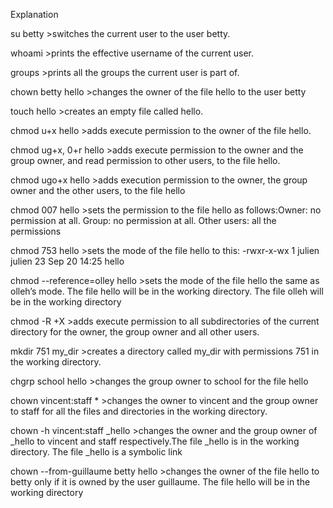 Explanation

su betty   >switches the current user to the user betty.

whoami  >prints the effective username of the current user.

groups   >prints all the groups the current user is part of.

chown betty hello   >changes the owner of the file hello to the user betty

touch hello    >creates an empty file called hello.

chmod u+x hello   >adds execute permission to the owner of the file hello.

chmod ug+x, 0+r hello   >adds execute permission to the owner and the group owner, and read permission to other users, to the file hello.

chmod ugo+x hello   >adds execution permission to the owner, the group owner and the other users, to the file hello

chmod 007 hello   >sets the permission to the file hello as follows:Owner: no permission at all. Group: no permission at all. Other users: all the permissions

chmod 753 hello   >sets the mode of the file hello to this: -rwxr-x-wx 1 julien julien 23 Sep 20 14:25 hello

chmod --reference=olley hello   >sets the mode of the file hello the same as olleh’s mode. The file hello will be in the working directory. The file olleh will be in the working directory

chmod -R +X   >adds execute permission to all subdirectories of the current directory for the owner, the group owner and all other users.

mkdir 751 my_dir   >creates a directory called my_dir with permissions 751 in the working directory.

chgrp school hello  >changes the group owner to school for the file hello

chown vincent:staff *   >changes the owner to vincent and the group owner to staff for all the files and directories in the working directory.

chown -h vincent:staff _hello   >changes the owner and the group owner of _hello to vincent and staff respectively.The file _hello is in the working directory. The file _hello is a symbolic link

chown --from-guillaume betty hello   >changes the owner of the file hello to betty only if it is owned by the user guillaume. The file hello will be in the working directory


